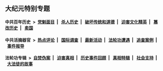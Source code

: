## 大纪元特别专题

#### 中共百年历史 &nbsp;>&nbsp; [党魁面目](indexes/nf1176107/README.md?10300430) &nbsp;| &nbsp; [杀人历史](indexes/nf1176106/README.md?10300430) &nbsp;| &nbsp; [破坏传统和道德](indexes/nf1176106/README.md?10300430) &nbsp;| &nbsp; [迫害文化精英](indexes/nf1176111/README.md?10300430) &nbsp;| &nbsp; [篡改历史](indexes/nf1176115/README.md?10300430) &nbsp;| &nbsp; [卖国](indexes/nf1176117/README.md?10300430) 

#### 中共活摘器官 &nbsp;>&nbsp; [热点评论](indexes/nf5879/README.md?10300430) &nbsp;| &nbsp; [国际调查](indexes/nf5947/README.md?10300430) &nbsp;| &nbsp; [最新活动](indexes/nf5883/README.md?10300430) &nbsp;| &nbsp; [法轮功遭遇](indexes/nf5881/README.md?10300430) &nbsp;| &nbsp; [追查案例](indexes/nf5880/README.md?10300430) &nbsp;| &nbsp; [事件报导](indexes/nf5877/README.md?10300430) 

#### 法轮功专辑 &nbsp;>&nbsp; [自焚伪案](indexes/nf5562/README.md?10300430) &nbsp;| &nbsp; [迫害真相](indexes/nf4379/README.md?10300430) &nbsp;| &nbsp; [历史事件回顾](indexes/nf5793/README.md?10300430) &nbsp;| &nbsp; [真相特辑](indexes/nf4389/README.md?10300430) &nbsp;| &nbsp; [社会支持](indexes/nf4386/README.md?10300430) &nbsp;| &nbsp; [大法徒的故事](indexes/nf1147481/README.md?10300430) 

